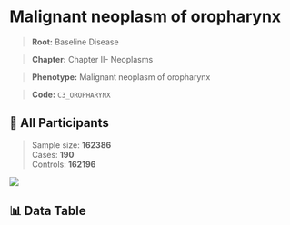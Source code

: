 # Malignant neoplasm of oropharynx

> **Root:** Baseline Disease  

> **Chapter:** Chapter II- Neoplasms  

> **Phenotype:** Malignant neoplasm of oropharynx  

> **Code:** `C3_OROPHARYNX`

## 🧪 All Participants  
> Sample size: **162386**  
> Cases: **190**  
> Controls: **162196**
<img src="/Sensitive/Figures/ALL/Incidence/C3_OROPHARYNX.png"/>

## 📊 Data Table
<CsvTableMRF src="/Sensitive/Data/ALL/Incidence/COX_C3_OROPHARYNX.csv"/>

